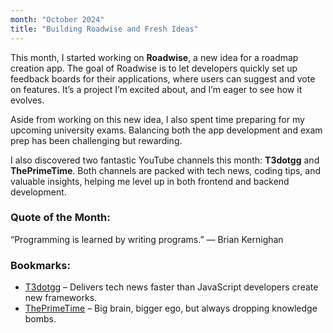 ```yaml
---
month: "October 2024"
title: "Building Roadwise and Fresh Ideas"
---
```


This month,  I started working on **Roadwise**, a new idea for a roadmap creation app. The goal of Roadwise is to let developers quickly set up feedback boards for their applications, where users can suggest and vote on features. It’s a project I’m excited about, and I’m eager to see how it evolves.

Aside from working on this new idea, I also spent time preparing for my upcoming university exams. Balancing both the app development and exam prep has been challenging but rewarding.

I also discovered two fantastic YouTube channels this month: **T3dotgg** and **ThePrimeTime**. Both channels are packed with tech news, coding tips, and valuable insights, helping me level up in both frontend and backend development.

### Quote of the Month:
“Programming is learned by writing programs.” ― Brian Kernighan

### Bookmarks:

- [T3dotgg](https://www.youtube.com/@t3dotgg) – Delivers tech news faster than JavaScript developers create new frameworks.
- [ThePrimeTime](https://www.youtube.com/@ThePrimeTimeagen) –  Big brain, bigger ego, but always dropping knowledge bombs.
